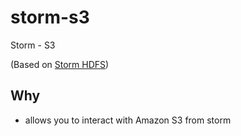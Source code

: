 storm-s3
========

Storm - S3

(Based on [Storm HDFS](https://github.com/ptgoetz/storm-hdfs))

## Why

- allows you to interact with Amazon S3 from storm
